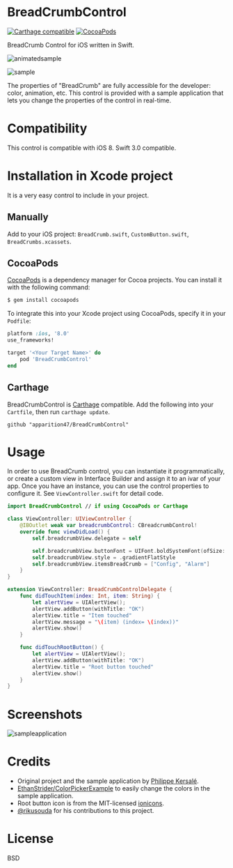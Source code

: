 # BreadCrumbControl

[![Carthage compatible](https://img.shields.io/badge/Carthage-compatible-4BC51D.svg?style=flat)](https://github.com/Carthage/Carthage) [![CocoaPods](https://img.shields.io/cocoapods/v/BreadCrumbControl.svg)]()

BreadCrumb Control for iOS written in Swift.

![animatedsample](https://user-images.githubusercontent.com/3298414/29718787-d5afe59c-89ee-11e7-8a03-88c92656265e.gif)

![sample](https://cloud.githubusercontent.com/assets/16086042/11485915/14c29ff4-97b6-11e5-9674-ff2c83a675e9.jpg)

The properties of "BreadCrumb" are fully accessible for the developer: color, animation, etc.
This control is provided with a sample application that lets you change the properties of the control in real-time.


# Compatibility

This control is compatible with iOS 8. Swift 3.0 compatible.


# Installation in Xcode project

It is a very easy control to include in your project.

## Manually

Add to your iOS project: `BreadCrumb.swift`, `CustomButton.swift`, `BreadCrumbs.xcassets`.

## CocoaPods

[CocoaPods](http://cocoapods.org/) is a dependency manager for Cocoa projects. You can install it with the following command:

```bash
$ gem install cocoapods
```

To integrate this into your Xcode project using CocoaPods, specify it in your `Podfile`:

```ruby
platform :ios, '8.0'
use_frameworks!

target '<Your Target Name>' do
    pod 'BreadCrumbControl'
end
```

## Carthage

BreadCrumbControl is [Carthage](https://github.com/Carthage/Carthage/) compatible.
Add the following into your `Cartfile`, then run `carthage update`.

```
github "apparition47/BreadCrumbControl"
```

# Usage

In order to use BreadCrumb control, you can instantiate it programmatically, or create a custom view in Interface Builder and assign it to an ivar of your app. Once you have an instance, you can use the control properties to configure it.
See `ViewController.swift` for detail code.

```swift
import BreadCrumbControl // if using CocoaPods or Carthage 

class ViewController: UIViewController {
    @IBOutlet weak var breadcrumbControl: CBreadcrumbControl!
    override func viewDidLoad() {
        self.breadcrumbView.delegate = self

        self.breadcrumbView.buttonFont = UIFont.boldSystemFont(ofSize: 16)
        self.breadcrumbView.style = .gradientFlatStyle
        self.breadcrumbView.itemsBreadCrumb = ["Config", "Alarm"]
    }
}

extension ViewController: BreadCrumbControlDelegate {
    func didTouchItem(index: Int, item: String) {
        let alertView = UIAlertView();
        alertView.addButton(withTitle: "OK")
        alertView.title = "Item touched"
        alertView.message = "\(item) (index= \(index))"
        alertView.show()
    }

    func didTouchRootButton() {
        let alertView = UIAlertView();
        alertView.addButton(withTitle: "OK")
        alertView.title = "Root button touched"
        alertView.show()
    }
}
```


# Screenshots

![sampleapplication](https://cloud.githubusercontent.com/assets/16086042/11486079/09e7d904-97b7-11e5-9cd5-e0a7e4888bfe.jpg)

# Credits

* Original project and the sample application by [Philippe Kersalé](https://github.com/PhilKers).
* [EthanStrider/ColorPickerExample](https://github.com/EthanStrider/ColorPickerExample) to easily change the colors in the sample application.
* Root button icon is from the MIT-licensed [ionicons](http://ionicons.com).
* [@rikusouda](https://github.com/rikusouda) for his contributions to this project.

# License

BSD
